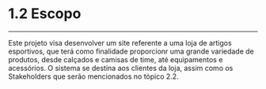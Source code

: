 # 1.2 Escopo

---

Este projeto visa desenvolver um site referente a uma loja de artigos esportivos, que terá como finalidade proporcionr uma grande variedade de
produtos, desde calçados e camisas de time, até equipamentos e acessórios. O sistema se destina aos clientes da loja, assim como os Stakeholders que serão mencionados no tópico 2.2.
